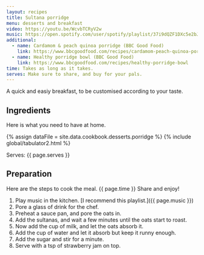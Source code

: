 ```yaml
---
layout: recipes
title: Sultana porridge
menu: desserts and breakfast
video: https://youtu.be/WcvbTCRyV2w
music: https://open.spotify.com/user/spotify/playlist/37i9dQZF1DXc5e2bJhV6pu?si=yLXThGP-Snqw4PVvII8C-w
additional:
  - name: Cardamom & peach quinoa porridge (BBC Good Food)
    link: https://www.bbcgoodfood.com/recipes/cardamom-peach-quinoa-porridge
  - name: Healthy porridge bowl (BBC Good Food)
    link: https://www.bbcgoodfood.com/recipes/healthy-porridge-bowl
time: Takes as long as it takes.
serves: Make sure to share, and buy for your pals.
---
```


A quick and easiy breakfast, to be customised according to your taste.
<!-- excerpt-end -->

## Ingredients

Here is what you need to have at home.

{% assign dataFile = site.data.cookbook.desserts.porridge %}
{% include global/tabulator2.html %}


Serves: {{ page.serves }}

## Preparation

Here are the steps to cook the meal. {{ page.time }} Share and enjoy!

1. Play music in the kitchen. [I recommend this playlist.]({{ page.music }})
2. Pore a glass of drink for the chef.
3. Preheat a sauce pan, and pore the oats in.
4. Add the sultanas, and wait a few minutes until the oats start to roast.
5. Now add the cup of milk, and let the oats absorb it.
6. Add the cup of water and let it absorb but keep it runny enough.
7. Add the sugar and stir for a minute.
8. Serve with a tsp of strawberry jam on top.